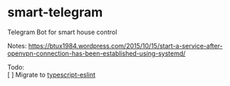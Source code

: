 # smart-telegram
Telegram Bot for smart house control

Notes:
https://btux1984.wordpress.com/2015/10/15/start-a-service-after-openvpn-connection-has-been-established-using-systemd/

Todo:  
[ ] Migrate to [typescript-eslint](https://github.com/typescript-eslint/typescript-eslint)